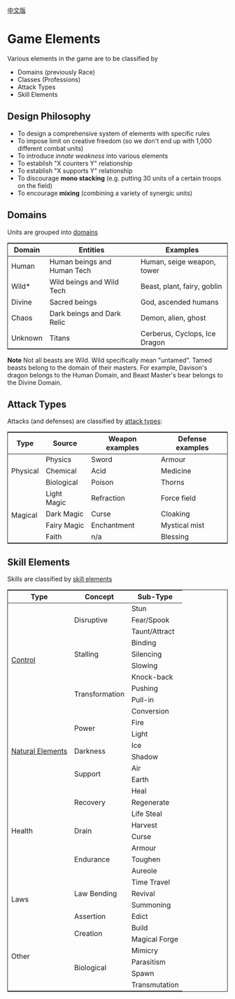[中文版](zh.elements)

# Game Elements

Various elements in the game are to be classified by
* Domains (previously Race)
* Classes (Professions)
* Attack Types
* Skill Elements

## Design Philosophy

- To design a comprehensive system of elements with specific rules
- To impose limit on creative freedom (so we don't end up with 1,000 different combat units)
- To introduce *innate weakness* into various elements
- To establish "X counters Y" relationship
- To establish "X supports Y" relationship
- To discourage **mono stacking** (e.g. putting 30 units of a certain troops on the field)
- To encourage **mixing** (combining a variety of synergic units)

## Domains

Units are grouped into [domains](domains)

<table style="border-collapse: collapse; border: 1px solid">
  <thead>
    <tr>
      <th>Domain</th>
      <th>Entities</th>
      <th>Examples</th>
    </tr>
  </thead>
  <tbody>
    <tr>
      <td>Human</td>
      <td>Human beings and Human Tech</td>
      <td>Human, seige weapon, tower</td>
    </tr>
    <tr>
      <td>Wild*</td>
      <td>Wild beings and Wild Tech</td>
      <td>Beast, plant, fairy, goblin</td>
    </tr>
    <tr>
      <td>Divine</td>
      <td>Sacred beings</td>
      <td>God, ascended humans</td>
    </tr>
    <tr>
      <td>Chaos</td>
      <td>Dark beings and Dark Relic</td>
      <td>Demon, alien, ghost</td>
    </tr>
    <tr>
      <td>Unknown</td>
      <td>Titans</td>
      <td>Cerberus, Cyclops, Ice Dragon</td>
    </tr>
  </tbody>
</table>

**Note**
Not all beasts are Wild. Wild specifically mean "untamed". Tamed beasts belong to the domain of their masters. For example, Davison's dragon belongs to the Human Domain, and Beast Master's bear belongs to the Divine Domain.

## Attack Types

Attacks (and defenses) are classified by [attack types](attack-type):

<table style="border-collapse: collapse; border: 1px solid">
  <thead>
    <tr>
      <th>Type</th>
      <th>Source</th>
      <th>Weapon examples</th>
      <th>Defense examples</th>
    </tr>
  </thead>
  <tbody>
    <tr>
      <td rowspan=3>Physical</td>
      <td>Physics</td>
      <td>Sword</td>
      <td>Armour</td>
    </tr>
    <tr>
      <td>Chemical</td>
      <td>Acid</td>
      <td>Medicine</td>
    </tr>
    <tr>
      <td>Biological</td>
      <td>Poison</td>
      <td>Thorns</td>
    </tr>
    <tr>
      <td rowspan=4>Magical</td>
      <td>Light Magic</td>
      <td>Refraction</td>
      <td>Force field</td>
    </tr>
    <tr>
      <td>Dark Magic</td>
      <td>Curse</td>
      <td>Cloaking</td>
    </tr>
    <tr>
      <td>Fairy Magic</td>
      <td>Enchantment</td>
      <td>Mystical mist</td>
    </tr>
    <tr>
      <td>Faith</td>
      <td>n/a</td>
      <td>Blessing</td>
    </tr>
  </tbody>
</table>

## Skill Elements

Skills are classified by [skill elements](elements)

<table style="border-collapse: collapse; border: 1px solid">
  <thead>
    <tr>
      <th>Type</th>
      <th>Concept</th>
      <th>Sub-Type</th>
    </tr>
  </thead>
  <tbody>
    <tr>
      <td rowspan=10><a href="control">Control</a></td>
      <td rowspan=3>Disruptive</td>
      <td>Stun</td>
    </tr>
    <tr>
      <td>Fear/Spook</td>
    </tr>
    <tr>
      <td>Taunt/Attract</td>
    </tr>
    <tr>
      <td rowspan=3>Stalling</td>
      <td>Binding</td>
    </tr>
    <tr>
      <td>Silencing</td>
    </tr>
    <tr>
      <td>Slowing</td>
    </tr>
    <tr>
      <td rowspan=4>Transformation</td>
      <td>Knock-back</td>
    </tr>
    <tr>
      <td>Pushing</td>
    </tr>
    <tr>
      <td>Pull-in</td>
    <tr>
      <td>Conversion</td>
    </tr>
    <tr>
      <td rowspan=6><a href="natural-elements">Natural Elements</a></td>
      <td rowspan=2>Power</td>
      <td>Fire</td>
    </tr>
    <tr>
      <td>Light</td>
    </tr>
    <tr>
      <td rowspan=2>Darkness</td>
      <td>Ice</td>
    </tr>
    <tr>
      <td>Shadow</td>
    </tr>
    <tr>
      <td rowspan=2>Support</td>
      <td>Air</td>
    </tr>
    <tr>
      <td>Earth</td>
    </tr>
    <tr>
      <td rowspan=8>Health</td>
      <td rowspan=3>Recovery</td>
      <td>Heal</td>
    </tr>
    <tr>
      <td>Regenerate</td>
    </tr>
    <tr>
      <td>Life Steal</td>
    </tr>
    <tr>
      <td rowspan=2>Drain</td>
      <td>Harvest</td>
    </tr>
    <tr>
      <td>Curse</td>
    </tr>
    <tr>
      <td rowspan=3>Endurance</td>
      <td>Armour</td>
    </tr>
    <tr>
      <td>Toughen</td>
    </tr>
    <tr>
      <td>Aureole</td>
    </tr>
    <tr>
      <td rowspan=4>Laws</td>
      <td rowspan=3>Law Bending</td>
      <td>Time Travel</td>
    </tr>
    <tr>
      <td>Revival</td>
    </tr>
    <tr>
      <td>Summoning</td>
    </tr>
    <tr>
      <td>Assertion</td>
      <td>Edict</td>
    </tr>
    <td rowspan=6>Other</td>
      <td rowspan=2>Creation</td>
      <td>Build</td>
    </tr>
    <tr>
      <td>Magical Forge</td>
    </tr>
    <tr>
      <td rowspan=4>Biological</td>
      <td>Mimicry</td>
    </tr>
    <tr>
      <td>Parasitism</td>
    </tr>
    <tr>
      <td>Spawn</td>
    </tr>
    <tr>
      <td>Transmutation</td>
    </tr>
  </tbody>
</table>
